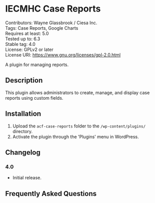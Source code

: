 # IECMHC Case Reports  

Contributors: Wayne Glassbrook / Ciesa Inc.  
Tags: Case Reports, Google Charts  
Requires at least: 5.0  
Tested up to: 6.3  
Stable tag: 4.0  
License: GPLv2 or later  
License URI: https://www.gnu.org/licenses/gpl-2.0.html  

A plugin for managing reports.  

## Description  

This plugin allows administrators to create, manage, and display case reports using custom fields.  

## Installation  

1. Upload the `acf-case-reports` folder to the `/wp-content/plugins/` directory.  
2. Activate the plugin through the 'Plugins' menu in WordPress.  

## Changelog  

### 4.0  

* Initial release.

## Frequently Asked Questions  
